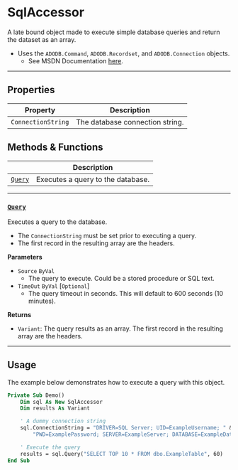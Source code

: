 # SqlAccessor

A late bound object made to execute simple database queries and return the dataset as an array.
- Uses the `ADODB.Command`, `ADODB.Recordset`, and `ADODB.Connection` objects.
    - See MSDN Documentation [here](https://docs.microsoft.com/en-us/sql/ado/guide/data/creating-and-executing-a-simple-command?view=sql-server-ver15).

---

## Properties

| Property           | Description                     |
|--------------------|---------------------------------|
| `ConnectionString` | The database connection string. |


## Methods & Functions

|                   | Description                       |
|-------------------|-----------------------------------|
| [`Query`](#query) | Executes a query to the database. |

---

### [`Query`](SqlAccessor.cls#L36)

Executes a query to the database.
- The `ConnectionString` must be set prior to executing a query.
- The first record in the resulting array are the headers.

**Parameters**
- `Source` `ByVal`
    - The query to execute. Could be a stored procedure or SQL text.
- `TimeOut` `ByVal` [`Optional`]
    - The query timeout in seconds. This will default to 600 seconds (10 minutes).

**Returns**
- `Variant`: The query results as an array. The first record in the resulting array are the headers.

---

## Usage

The example below demonstrates how to execute a query with this object.

```vb
Private Sub Demo()
    Dim sql As New SqlAccessor
    Dim results As Variant

    ' A dummy connection string
    sql.ConnectionString = "DRIVER=SQL Server; UID=ExampleUsername; " & _
        "PWD=ExamplePassword; SERVER=ExampleServer; DATABASE=ExampleDatabase"

    ' Execute the query
    results = sql.Query("SELECT TOP 10 * FROM dbo.ExampleTable", 60)
End Sub
```
